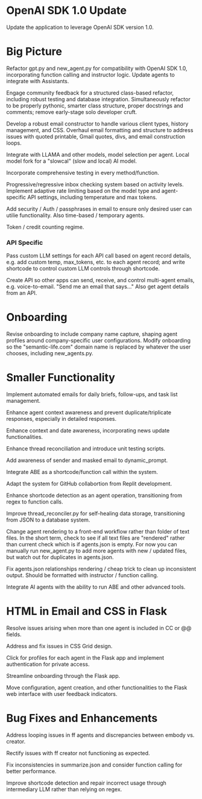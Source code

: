 # OpenAI SDK 1.0 Update
Update the application to leverage OpenAI SDK version 1.0.


# Big Picture 
Refactor gpt.py and new_agent.py for compatibility with OpenAI SDK 1.0, incorporating function calling and instructor logic. Update agents to integrate with Assistants. 

Engage community feedback for a structured class-based refactor, including robust testing and database integration. Simultaneously refactor to be properly pythonic, smarter class structure, proper docstrings and comments; remove early-stage solo developer cruft. 

Develop a robust email constructor to handle various client types, history management, and CSS. Overhaul email formatting and structure to address issues with quoted printable, Gmail quotes, divs, and email construction loops. 

Integrate with LLAMA and other models, model selection per agent. Local model fork for a "slowcal" (slow and local) AI model.

Incorporate comprehensive testing in every method/function.

Progressive/regressive inbox checking system based on activity levels. Implement adaptive rate limiting based on the model type and agent-specific API settings, including temperature and max tokens.

Add security / Auth / passphrases in email to ensure only desired user can utilie functionality. Also time-based / temporary agents. 

Token / credit counting regime. 


### API Specific 
Pass custom LLM settings for each API call based on agent record details, e.g. add custom temp, max_tokens, etc. to each agent record; and write shortcode to control custom LLM controls through shortcode. 

Create API so other apps can send, receive, and control multi-agent emails, e.g. voice-to-email. "Send me an email that says..." Also get agent details from an API. 


# Onboarding 
Revise onboarding to include company name capture, shaping agent profiles around company-specific user configurations. Modify onboarding so the "semantic-life.com" domain name is replaced by whatever the user chooses, including new_agents.py. 


# Smaller Functionality 
Implement automated emails for daily briefs, follow-ups, and task list management.

Enhance agent context awareness and prevent duplicate/triplicate responses, especially in detailed responses.

Enhance context and date awareness, incorporating news update functionalities.

Enhance thread reconciliation and introduce unit testing scripts.

Add awareness of sender and masked email to dynamic_prompt. 

Integrate ABE as a shortcode/function call within the system.

Adapt the system for GitHub collabortion from Replit development. 

Enhance shortcode detection as an agent operation, transitioning from regex to function calls. 

Improve thread_reconciler.py for self-healing data storage, transitioning from JSON to a database system.

Change agent rendering to a front-end workflow rather than folder of text files. In the short term, check to see if all text files are "rendered" rather than current check which is if agents.json is empty. For now you can manually run new_agent.py to add more agents with new / updated files, but watch out for duplicates in agents.json. 

Fix agents.json relationships rendering / cheap trick to clean up inconsistent output. Should be formatted with instructor / function calling. 

Integrate AI agents with the ability to run ABE and other advanced tools.

# HTML in Email and CSS in Flask 

Resolve issues arising when more than one agent is included in CC or @@ fields.

Address and fix issues in CSS Grid design.

Click for profiles for each agent in the Flask app and implement authentication for private access.

Streamline onboarding through the Flask app.

Move configuration, agent creation, and other functionalities to the Flask web interface with user feedback indicators.

# Bug Fixes and Enhancements

Address looping issues in ff agents and discrepancies between embody vs. creator.

Rectify issues with ff creator not functioning as expected.

Fix inconsistencies in summarize.json and consider function calling for better performance.

Improve shortcode detection and repair incorrect usage through intermediary LLM rather than relying on regex.
